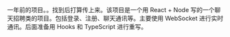 一年前的项目。。找到后打算传上来。该项目是一个用 React + Node 写的一个聊天招聘类的项目。包括登录、注册、聊天通讯等。主要使用 WebSocket 进行实时通讯。后面准备用 Hooks 和 TypeScript 进行重写。